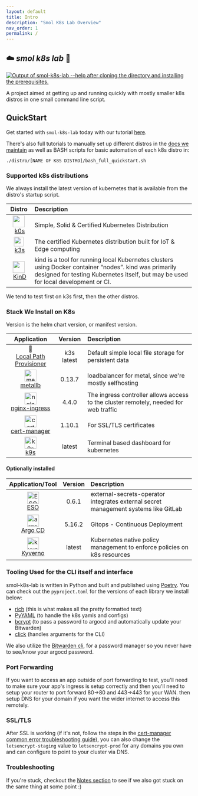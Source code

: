 ```yaml
---
layout: default
title: Intro
description: "Smol K8s Lab Overview"
nav_order: 1
permalink: /
---
```


## ☁️  *smol k8s lab* 🧸
[<img src="https://raw.githubusercontent.com/jessebot/smol-k8s-lab/main/docs/screenshots/help_text.svg" alt="Output of smol-k8s-lab --help after cloning the directory and installing the prerequisites.">](https://raw.githubusercontent.com/jessebot/smol-k8s-lab/main/docs/screenshots/help_text.svg)

A project aimed at getting up and running quickly with mostly smaller k8s distros in one small command line script.

## QuickStart
Get started with `smol-k8s-lab` today with our tutorial [here](https://jessebot.github.io/smol-k8s-lab/quickstart).

There's also full tutorials to manually set up different distros in the [docs we maintain](https://jessebot.github.io/smol-k8s-lab/distros) as well as BASH scripts for basic automation of each k8s distro in:

`./distro/[NAME OF K8S DISTRO]/bash_full_quickstart.sh`

### Supported k8s distributions
We always install the latest version of kubernetes that is available from the distro's startup script.

|  Distro    |         Description              |
|:----------:|:------------------------------------------------------|
| [<img src="https://raw.githubusercontent.com/jessebot/smol-k8s-lab/main/docs/icons/k0s-logo.svg" width="32">][k0s] &nbsp;[k0s] | Simple, Solid & Certified Kubernetes Distribution |
| [<img src="https://raw.githubusercontent.com/jessebot/smol-k8s-lab/main/docs/icons/k3s_icon.ico" width="26">][k3s] &nbsp;[k3s] | The certified Kubernetes distribution built for IoT & Edge computing |
| [<img src="https://raw.githubusercontent.com/jessebot/smol-k8s-lab/main/docs/icons/kind_icon.png" width="32">][KinD]&nbsp;[KinD] | kind is a tool for running local Kubernetes clusters using Docker container “nodes”. kind was primarily designed for testing Kubernetes itself, but may be used for local development or CI. |

We tend to test first on k3s first, then the other distros.


### Stack We Install on K8s
Version is the helm chart version, or manifest version.

|           Application           |    Version    |                      Description                      |
|:-------------------------------:|:-------------:|:------------------------------------------------------|
| 🐄</br>[Local Path Provisioner] |   k3s latest  | Default simple local file storage for persistent data |
| [<img src="https://raw.githubusercontent.com/jessebot/smol-k8s-lab/main/docs/icons/metallb_icon.png" width="32px" alt="metallb logo, blue arrow pointing up, with small line on one leg of arrow to show balance">][metallb]</br> [metallb] | 0.13.7 | loadbalancer for metal, since we're mostly selfhosting |
| [<img src="https://raw.githubusercontent.com/jessebot/smol-k8s-lab/main/docs/icons/nginx.ico" width="32px" alt="nginx logo, white letter N with green background">][nginx-ingress]</br>[nginx-ingress] | 4.4.0 | The ingress controller allows access to the cluster remotely, needed for web traffic |
| [<img src="https://raw.githubusercontent.com/jessebot/smol-k8s-lab/main/docs/icons/cert-manager_icon.png" width="32px" alt="cert manager logo">][cert-manager]</br>[cert-manager] | 1.10.1 | For SSL/TLS certificates |
| [<img src="https://raw.githubusercontent.com/jessebot/smol-k8s-lab/main/docs/icons/k9s_icon.png" alt="k9s logo, outline of dog with ship wheels for eyes" width="32px">][k9s]</br>[k9s] | latest | Terminal based dashboard for kubernetes |


#### Optionally installed

| Application/Tool |    Version    | Description |
|:----------------:|:-------------:|:------------|
| [<img src="https://raw.githubusercontent.com/jessebot/smol-k8s-lab/main/docs/icons/eso_icon.png" width="32" alt="ESO logo, outline of robot with astricks in a screen in it's belly">][ESO]</br>[ESO] | 0.6.1 | external-secrets-operator integrates external secret management systems like GitLab|
| [<img src="https://raw.githubusercontent.com/jessebot/smol-k8s-lab/main/docs/icons/argo_icon.png" width="32" alt="argo CD logo, an organer squid wearing a fishbowl helmet">][Argo CD]</br>[Argo CD] | 5.16.2 | Gitops - Continuous Deployment |
| [<img src="https://raw.githubusercontent.com/jessebot/smol-k8s-lab/main/docs/icons/kyverno_icon.png"  width="32" alt="kyvero logo">][Kyverno]</br>[Kyverno] | latest | Kubernetes native policy management to enforce policies on k8s resources |


### Tooling Used for the CLI itself and interface
smol-k8s-lab is written in Python and built and published using [Poetry]. You can check out the `pyproject.toml` for the versions of each library we install below:

- [rich] (this is what makes all the pretty formatted text)
- [PyYAML] (to handle the k8s yamls and configs)
- [bcrypt] (to pass a password to argocd and automatically update your Bitwarden)
- [click] (handles arguments for the CLI)

We also utilize the [Bitwarden cli], for a password manager so you never have to see/know your argocd password.

### Port Forwarding
If you want to access an app outside of port forwarding to test, you'll need to make sure your app's ingress is setup correctly and then you'll need to setup your router to port forward 80->80 and 443->443 for your WAN. then setup DNS for your domain if you want the wider internet to access this remotely.

### SSL/TLS

After SSL is working (if it's not, follow the steps in the [cert-manager common error troubleshooting guide](https://cert-manager.io/docs/faq/acme/#common-errors)), you can also change the `letsencrypt-staging` value to `letsencrypt-prod` for any domains you own and can configure to point to your cluster via DNS.

### Troubleshooting
If you're stuck, checkout the [Notes section](https://jessebot.github.io/smol-k8s-lab/notes) to see if we also got stuck on the same thing at some point :)


<!-- k8s distro link references -->
[k3s]: https://k3s.io/
[KinD]: https://kind.sigs.k8s.io/
[k0s]: https://k0sproject.io/

<!-- k8s apps link references -->
[metallb]: https://github.io/metallb/metallb "metallb"
[Local Path Provisioner]: https://github.com/rancher/local-path-provisioner
[nginx-ingress]: https://github.io/kubernetes/ingress-nginx
[cert-manager]: https://cert-manager.io/docs/
[k9s]: https://k9scli.io/topics/install/

[ESO]: https://external-secrets.io/v0.5.9/
[Argo CD]: https://github.io/argoproj/argo-helm
[Kyverno]: https://github.com/kyverno/kyverno/

<!-- smol-k8s-lab dependency lib link references -->
[Poetry]: https://python-poetry.org/
[rich]: https://github.com/Textualize/richP
[PyYAML]: https://pyyaml.org/
[bcrypt]: https://pypi.org/project/bcrypt/
[click]: https://pypi.org/project/click/
[Bitwarden cli]: https://bitwarden.com/help/cli/
